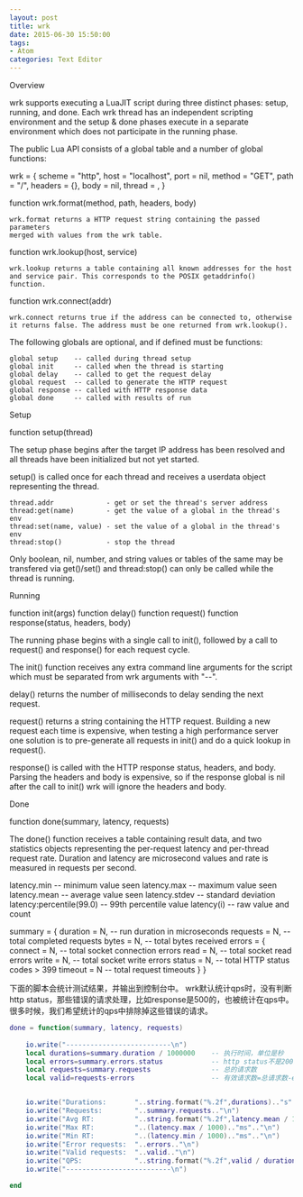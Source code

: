```yaml
---
layout: post
title: wrk
date: 2015-06-30 15:50:00
tags:
- Atom
categories: Text Editor
---
```



Overview

  wrk supports executing a LuaJIT script during three distinct phases: setup,
  running, and done. Each wrk thread has an independent scripting environment
  and the setup & done phases execute in a separate environment which does
  not participate in the running phase.

  The public Lua API consists of a global table and a number of global
  functions:

  wrk = {
    scheme  = "http",
    host    = "localhost",
    port    = nil,
    method  = "GET",
    path    = "/",
    headers = {},
    body    = nil,
    thread  = <userdata>,
  }

  function wrk.format(method, path, headers, body)

    wrk.format returns a HTTP request string containing the passed parameters
    merged with values from the wrk table.

  function wrk.lookup(host, service)

    wrk.lookup returns a table containing all known addresses for the host
    and service pair. This corresponds to the POSIX getaddrinfo() function.

  function wrk.connect(addr)

    wrk.connect returns true if the address can be connected to, otherwise
    it returns false. The address must be one returned from wrk.lookup().

  The following globals are optional, and if defined must be functions:

    global setup    -- called during thread setup
    global init     -- called when the thread is starting
    global delay    -- called to get the request delay
    global request  -- called to generate the HTTP request
    global response -- called with HTTP response data
    global done     -- called with results of run

Setup

  function setup(thread)

  The setup phase begins after the target IP address has been resolved and all
  threads have been initialized but not yet started.

  setup() is called once for each thread and receives a userdata object
  representing the thread.

    thread.addr             - get or set the thread's server address
    thread:get(name)        - get the value of a global in the thread's env
    thread:set(name, value) - set the value of a global in the thread's env
    thread:stop()           - stop the thread

  Only boolean, nil, number, and string values or tables of the same may be
  transfered via get()/set() and thread:stop() can only be called while the
  thread is running.

Running

  function init(args)
  function delay()
  function request()
  function response(status, headers, body)

  The running phase begins with a single call to init(), followed by
  a call to request() and response() for each request cycle.

  The init() function receives any extra command line arguments for the
  script which must be separated from wrk arguments with "--".

  delay() returns the number of milliseconds to delay sending the next
  request.

  request() returns a string containing the HTTP request. Building a new
  request each time is expensive, when testing a high performance server
  one solution is to pre-generate all requests in init() and do a quick
  lookup in request().

  response() is called with the HTTP response status, headers, and body.
  Parsing the headers and body is expensive, so if the response global is
  nil after the call to init() wrk will ignore the headers and body.

Done

  function done(summary, latency, requests)

  The done() function receives a table containing result data, and two
  statistics objects representing the per-request latency and per-thread
  request rate. Duration and latency are microsecond values and rate is
  measured in requests per second.

  latency.min              -- minimum value seen
  latency.max              -- maximum value seen
  latency.mean             -- average value seen
  latency.stdev            -- standard deviation
  latency:percentile(99.0) -- 99th percentile value
  latency(i)               -- raw value and count

  summary = {
    duration = N,  -- run duration in microseconds
    requests = N,  -- total completed requests
    bytes    = N,  -- total bytes received
    errors   = {
      connect = N, -- total socket connection errors
      read    = N, -- total socket read errors
      write   = N, -- total socket write errors
      status  = N, -- total HTTP status codes > 399
      timeout = N  -- total request timeouts
    }
  }



下面的脚本会统计测试结果，并输出到控制台中。
wrk默认统计qps时，没有判断http status，那些错误的请求处理，比如response是500的，也被统计在qps中。很多时候，我们希望统计的qps中排除掉这些错误的请求。

```lua
done = function(summary, latency, requests)
   
    io.write("--------------------------\n")
    local durations=summary.duration / 1000000    -- 执行时间，单位是秒
    local errors=summary.errors.status            -- http status不是200，300开头的
    local requests=summary.requests               -- 总的请求数
    local valid=requests-errors                   -- 有效请求数=总请求数-error请求数


    io.write("Durations:       "..string.format("%.2f",durations).."s".."\n")
    io.write("Requests:        "..summary.requests.."\n")
    io.write("Avg RT:          "..string.format("%.2f",latency.mean / 1000).."ms".."\n")
    io.write("Max RT:          "..(latency.max / 1000).."ms".."\n")
    io.write("Min RT:          "..(latency.min / 1000).."ms".."\n")
    io.write("Error requests:  "..errors.."\n")
    io.write("Valid requests:  "..valid.."\n")
    io.write("QPS:             "..string.format("%.2f",valid / durations).."\n")
    io.write("--------------------------\n")

end

```

